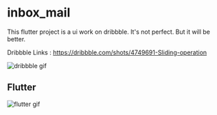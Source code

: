 # inbox_mail

This flutter project is a ui work on dribbble. It's not perfect. But it will be better.

Dribbble Links : https://dribbble.com/shots/4749691-Sliding-operation

![dribbble gif](https://cdn.dribbble.com/users/1969947/screenshots/4749691/800-600_1.gif)


## Flutter

![flutter gif](https://raw.githubusercontent.com/sbilketay/inbox_mail/master/assets/images/img_flutter.gif)


